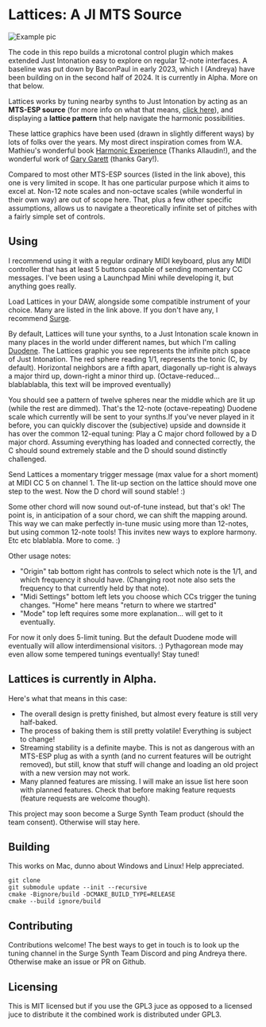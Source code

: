 # Lattices: A JI MTS Source

![Example pic](https://github.com/Andreya-Autumn/lattices/tree/main/assets/LE.png)

The code in this repo builds a microtonal control plugin which makes extended Just Intonation easy to explore on regular 12-note interfaces. A baseline was put down by BaconPaul in early 2023, which I (Andreya) have been building on in the second half of 2024. It is currently in Alpha. More on that below.


Lattices works by tuning nearby synths to Just Intonation by acting as an **MTS-ESP source** (for more info on what that means, [click here](https://surge-synthesizer.github.io/tuning-guide/#mts-esp)), and displaying a **lattice pattern** that help navigate the harmonic possibilities. 

These lattice graphics have been used (drawn in slightly different ways) by lots of folks over the years. My most direct inspiration comes from W.A. Mathieu's wonderful book [Harmonic Experience](https://www.innertraditions.com/books/harmonic-experience) (Thanks Allaudin!), and the wonderful work of [Gary Garett](https://www.youtube.com/watch?v=jA1C9VFqJKo) (thanks Gary!). 

Compared to most other MTS-ESP sources (listed in the link above), this one is very limited in scope. It has one particular purpose which it aims to excel at. Non-12 note scales and non-octave scales (while wonderful in their own way) are out of scope here. That, plus a few other specific assumptions, allows us to navigate a theoretically infinite set of pitches with a fairly simple set of controls. 

## Using

I recommend using it with a regular ordinary MIDI keyboard, plus any MIDI controller that has at least 5 buttons capable of sending momentary CC messages. I've been using a Launchpad Mini while developing it, but anything goes really. 

Load Lattices in your DAW, alongside some compatible instrument of your choice. Many are listed in the link above. If you don't have any, I recommend [Surge](https://surge-synthesizer.github.io/).

By default, Lattices will tune your synths, to a Just Intonation scale known in many places in the world under different names, but which I'm calling [Duodene]( http://www.tonalsoft.com/enc/d/duodene.aspx). 
The Lattices graphic you see represents the infinite pitch space of Just Intonation. The red sphere reading 1/1, represents the tonic (C, by default). Horizontal neighbors are a fifth apart, diagonally up-right is always a major third up, down-right a minor third up. (Octave-reduced... blablablabla, this text will be improved eventually)

You should see a pattern of twelve spheres near the middle which are lit up (while the rest are dimmed). That's the 12-note (octave-repeating) Duodene scale which currently will be sent to your synths.If you've never played in it before, you can quickly discover the (subjective) upside and downside it has over the common 12-equal tuning: Play a C major chord followed by a D major chord. Assuming everything has loaded and connected correctly, the C should sound extremely stable and the D should sound distinctly challenged. 

Send Lattices a momentary trigger message (max value for a short moment) at MIDI CC 5 on channel 1. The lit-up section on the lattice should move one step to the west. Now the D chord will sound stable! :) 

Some other chord will now sound out-of-tune instead, but that's ok! The point is, in anticipation of a sour chord, we can shift the mapping around. This way we can make perfectly in-tune music using more than 12-notes, but using common 12-note tools! This invites new ways to explore harmony. Etc etc blablabla. More to come. :) 

Other usage notes: 

-  "Origin" tab bottom right has controls to select which note is the 1/1, and which frequency it should have. (Changing root note also sets the frequency to that currently held by that note). 
-  "Midi Settings" bottom left lets you choose which CCs trigger the tuning changes. "Home" here means "return to where we startred"
- "Mode" top left requires some more explanation... will get to it eventually.

For now it only does 5-limit tuning. But the default Duodene mode will eventually will allow interdimensional visitors. :) Pythagorean mode may even allow some tempered tunings eventually! Stay tuned! 


## Lattices is currently in Alpha. 
Here's what that means in this case: 

- The overall design is pretty finished, but almost every feature is still very half-baked. 
- The process of baking them is still pretty volatile! Everything is subject to change! 
- Streaming stability is a definite maybe. This is not as dangerous with an MTS-ESP plug as with a synth (and no current features will be outright removed), but still, know that stuff will change and loading an old project with a new version may not work.
- Many planned features are missing. I will make an issue list here soon with planned features. Check that before making feature requests (feature requests are welcome though). 

This project may soon become a Surge Synth Team product (should the team consent). Otherwise will stay here. 

## Building

This works on Mac, dunno about Windows and Linux! Help appreciated.

```
git clone
git submodule update --init --recursive
cmake -Bignore/build -DCMAKE_BUILD_TYPE=RELEASE
cmake --build ignore/build
```

## Contributing

Contributions welcome! The best ways to get in touch is to look up the tuning channel in the Surge Synth Team Discord and ping Andreya there. Otherwise make an issue or PR on Github.

## Licensing

This is MIT licensed but if you use the GPL3 juce as opposed to a licensed juce to distribute it
the combined work is distributed under GPL3.


